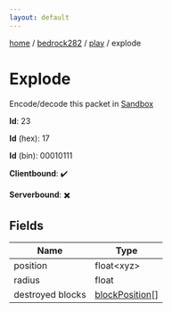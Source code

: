 ```yaml
---
layout: default
---
```


[home](/)  /  [bedrock282](/protocol/bedrock282)  /  [play](/protocol/bedrock282/play)  /  explode

# Explode

Encode/decode this packet in [Sandbox](../../../sandbox/bedrock282#Play.Explode)

**Id**: 23

**Id** (hex): 17

**Id** (bin): 00010111

**Clientbound**: ✔️

**Serverbound**: ✖️

## Fields

Name | Type
---|---
position | float&lt;xyz&gt;
radius | float
destroyed blocks | [blockPosition](/protocol/bedrock282/types/block-position)[]
